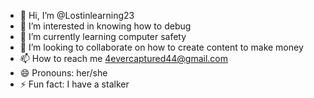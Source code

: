 - 👋 Hi, I’m @Lostinlearning23
- 👀 I’m interested in knowing how to debug
- 🌱 I’m currently learning computer safety
- 💞️ I’m looking to collaborate on how to create content to make money
- 📫 How to reach me 4evercaptured44@gmail.com
- 😄 Pronouns: her/she
- ⚡ Fun fact: I have a stalker

<!---
Lostinlearning23/Lostinlearning23 is a ✨ special ✨ repository because its `README.md` (this file) appears on your GitHub profile.
You can click the Preview link to take a look at your changes.
--->
